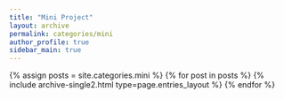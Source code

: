 ```yaml
---
title: "Mini Project"
layout: archive
permalink: categories/mini
author_profile: true
sidebar_main: true
---
```


{% assign posts = site.categories.mini %}
{% for post in posts %} {% include archive-single2.html type=page.entries_layout %} {% endfor %}
